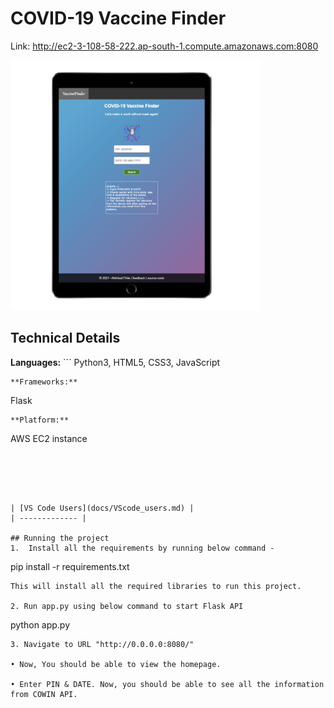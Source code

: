 # COVID-19 Vaccine Finder

Link: http://ec2-3-108-58-222.ap-south-1.compute.amazonaws.com:8080

<img style="text-align: center;" src="https://github.com/AkhileshThite/COVID-19-VaccineFinder/blob/main/static/images/ipad.png" width="400" height="400"></img>

## Technical Details

**Languages:** ```
Python3, HTML5, CSS3, JavaScript
```
**Frameworks:** 
```
Flask
```
**Platform:** 
```
AWS EC2 instance
```





| [VS Code Users](docs/VScode_users.md) |
| ------------- |

## Running the project
1.  Install all the requirements by running below command -
```
pip install -r requirements.txt
```
This will install all the required libraries to run this project.

2. Run app.py using below command to start Flask API
```
python app.py
```
3. Navigate to URL "http://0.0.0.0:8080/"

• Now, You should be able to view the homepage.

• Enter PIN & DATE. Now, you should be able to see all the information from COWIN API.
